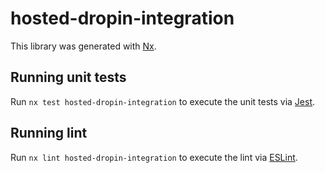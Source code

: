 # hosted-dropin-integration

This library was generated with [Nx](https://nx.dev).

## Running unit tests

Run `nx test hosted-dropin-integration` to execute the unit tests via [Jest](https://jestjs.io).

## Running lint

Run `nx lint hosted-dropin-integration` to execute the lint via [ESLint](https://eslint.org/).
